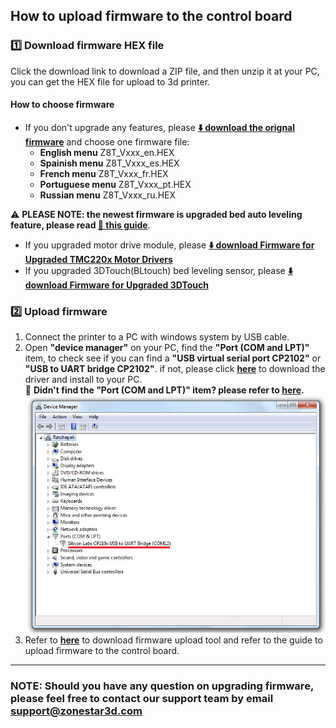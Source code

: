 ## How to upload firmware to the control board
### :one: Download firmware HEX file
Click the download link to download a ZIP file, and then unzip it at your PC, you can get the HEX file for upload to 3d printer.
#### How to choose firmware
- If you don't upgrade any features, please [**:arrow_down: download the orignal firmware**](./Z8T_V200.zip) and choose one firmware file:
  - **English menu** Z8T\_Vxxx_en.HEX    
  - **Spainish menu** Z8T\_Vxxx_es.HEX   
  - **French menu** Z8T\_Vxxx_fr.HEX   
  - **Portuguese menu** Z8T\_Vxxx_pt.HEX   
  - **Russian menu** Z8T\_Vxxx_ru.HEX     

:warning: **PLEASE NOTE: the newest firmware is upgraded bed auto leveling feature, please read [:green_book: this guide](./Bed%20auto%20leveling/Bed%20auto%20leveling%20user%20guide.pdf)**.
- If you upgraded motor drive module, please [**:arrow_down: download Firmware for Upgraded TMC220x Motor Drivers**](./TMC220x.zip)   
- If you upgraded 3DTouch(BLtouch) bed leveling sensor, please [**:arrow_down: download Firmware for Upgraded 3DTouch**](./3DTouch.zip)     

### :two: Upload firmware
1. Connect the printer to a PC with windows system by USB cable.
2. Open **"device manager"** on your PC, find the **"Port (COM and LPT)"** item, to check see if you can find a  **"USB virtual serial port CP2102"** or **"USB to UART bridge CP2102"**. if not, please click [**here**](https://www.silabs.com/developers/usb-to-uart-bridge-vcp-drivers?tab=downloads) to download the driver and install to your PC.  
      :memo: **Didn't find the "Port (COM and LPT)" item? please refer to [here](https://profound-answers.com/what-are-com-and-lpt-ports/#:~:text=How%20do%20I%20find%20ports%20COM%20and%20LPT%3F,item%20will%20now%20display%20in%20Devices%20and%20Printers.).**  
![](./Device.jpg)
3. Refer to [**here**](https://github.com/ZONESTAR3D/Firmware/tree/master/Firmware_Upload_tool_for_ZRIB_ZMIB) to download firmware upload tool and refer to the guide to upload firmware to the control board.

-------
### NOTE: Should you have any question on upgrading firmware, please feel free to contact our support team by email [**support@zonestar3d.com**](support@zonestar3d.com)

